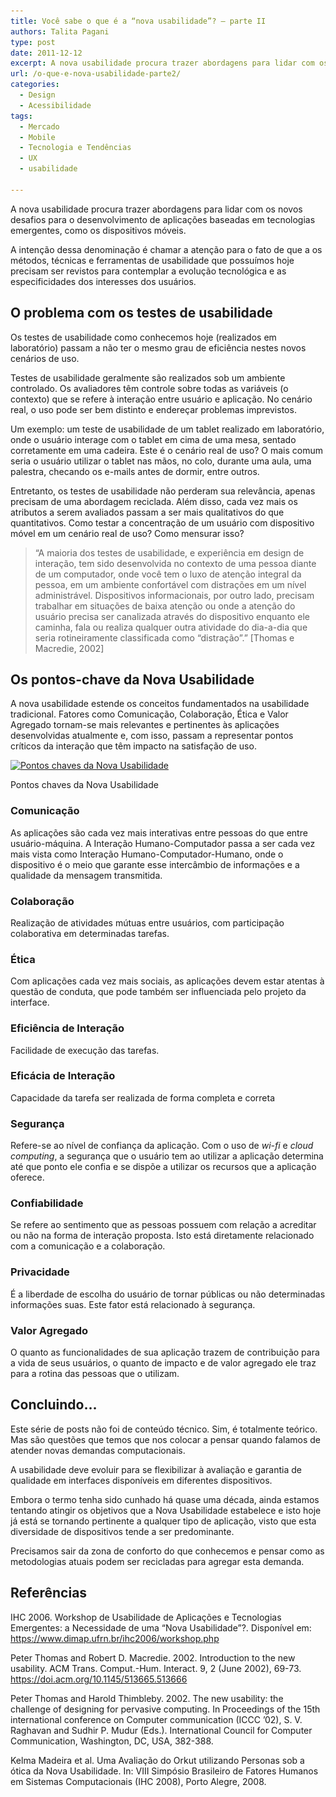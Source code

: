 ```yaml
---
title: Você sabe o que é a “nova usabilidade”? – parte II
authors: Talita Pagani
type: post
date: 2011-12-12
excerpt: A nova usabilidade procura trazer abordagens para lidar com os novos desafios para o desenvolvimento de aplicações baseadas em tecnologias emergentes, como dispositivos móveis.
url: /o-que-e-nova-usabilidade-parte2/
categories:
  - Design
  - Acessibilidade
tags:
  - Mercado
  - Mobile
  - Tecnologia e Tendências
  - UX
  - usabilidade

---
```

A nova usabilidade procura trazer abordagens para lidar com os novos desafios para o desenvolvimento de aplicações baseadas em tecnologias emergentes, como os dispositivos móveis.

A intenção dessa denominação é chamar a atenção para o fato de que a os métodos, técnicas e ferramentas de usabilidade que possuímos hoje precisam ser revistos para contemplar a evolução tecnológica e as especificidades dos interesses dos usuários.

## O problema com os testes de usabilidade

Os testes de usabilidade como conhecemos hoje (realizados em laboratório) passam a não ter o mesmo grau de eficiência nestes novos cenários de uso.

Testes de usabilidade geralmente são realizados sob um ambiente controlado. Os avaliadores têm controle sobre todas as variáveis (o contexto) que se refere à interação entre usuário e aplicação. No cenário real, o uso pode ser bem distinto e endereçar problemas imprevistos.

Um exemplo: um teste de usabilidade de um tablet realizado em laboratório, onde o usuário interage com o tablet em cima de uma mesa, sentado corretamente em uma cadeira. Este é o cenário real de uso? O mais comum seria o usuário utilizar o tablet nas mãos, no colo, durante uma aula, uma palestra, checando os e-mails antes de dormir, entre outros.

Entretanto, os testes de usabilidade não perderam sua relevância, apenas precisam de uma abordagem reciclada. Além disso, cada vez mais os atributos a serem avaliados passam a ser mais qualitativos do que quantitativos. Como testar a concentração de um usuário com dispositivo móvel em um cenário real de uso? Como mensurar isso?

> “A maioria dos testes de usabilidade, e experiência em design de interação, tem sido desenvolvida no contexto de uma pessoa diante de um computador, onde você tem o luxo de atenção integral da pessoa, em um ambiente confortável com distrações em um nível administrável. Dispositivos informacionais, por outro lado, precisam trabalhar em situações de baixa atenção ou onde a atenção do usuário precisa ser canalizada através do dispositivo enquanto ele caminha, fala ou realiza qualquer outra atividade do dia-a-dia que seria rotineiramente classificada como &#8220;distração&#8221;.” [Thomas e Macredie, 2002]

## Os pontos-chave da Nova Usabilidade

A nova usabilidade estende os conceitos fundamentados na usabilidade tradicional. Fatores como Comunicação, Colaboração, Ética e Valor Agregado tornam-se mais relevantes e pertinentes às aplicações desenvolvidas atualmente e, com isso, passam a representar pontos críticos da interação que têm impacto na satisfação de uso.

<div id="attachment_4593" style="width: 548px" class="wp-caption aligncenter">
  <a href="https://raw.githubusercontent.com/diegoeis/tableless-static-images/master/2011/11/Slide2.jpg"><img class="size-full wp-image-4593  " src="https://raw.githubusercontent.com/diegoeis/tableless-static-images/master/2011/11/Slide2.jpg" alt="Pontos chaves da Nova Usabilidade" width="538" height="403" srcset="uploads/2011/11/Slide2.jpg 960w, uploads/2011/11/Slide2-300x225.jpg 300w" sizes="(max-width: 538px) 100vw, 538px" /></a>
  
  <p class="wp-caption-text">
    Pontos chaves da Nova Usabilidade
  </p>
</div>

### Comunicação

As aplicações são cada vez mais interativas entre pessoas do que entre usuário-máquina. A Interação Humano-Computador passa a ser cada vez mais vista como Interação Humano-Computador-Humano, onde o dispositivo é o meio que garante esse intercâmbio de informações e a qualidade da mensagem transmitida.

### Colaboração

Realização de atividades mútuas entre usuários, com participação colaborativa em determinadas tarefas.

### Ética

Com aplicações cada vez mais sociais, as aplicações devem estar atentas à questão de conduta, que pode também ser influenciada pelo projeto da interface.

### Eficiência de Interação

Facilidade de execução das tarefas.

### Eficácia de Interação

Capacidade da tarefa ser realizada de forma completa e correta

### Segurança

Refere-se ao nível de confiança da aplicação. Com o uso de _wi-fi_ e _cloud computing_, a segurança que o usuário tem ao utilizar a aplicação determina até que ponto ele confia e se dispõe a utilizar os recursos que a aplicação oferece.

### Confiabilidade

Se refere ao sentimento que as pessoas possuem com relação a acreditar ou não na forma de interação proposta. Isto está diretamente relacionado com a comunicação e a colaboração.

### Privacidade

É a liberdade de escolha do usuário de tornar públicas ou não determinadas informações suas. Este fator está relacionado à segurança.

### Valor Agregado

O quanto as funcionalidades de sua aplicação trazem de contribuição para a vida de seus usuários, o quanto de impacto e de valor agregado ele traz para a rotina das pessoas que o utilizam.

## Concluindo&#8230;

Este série de posts não foi de conteúdo técnico. Sim, é totalmente teórico. Mas são questões que temos que nos colocar a pensar quando falamos de atender novas demandas computacionais.

A usabilidade deve evoluir para se flexibilizar à avaliação e garantia de qualidade em interfaces disponíveis em diferentes dispositivos.

Embora o termo tenha sido cunhado há quase uma década, ainda estamos tentando atingir os objetivos que a Nova Usabilidade estabelece e isto hoje já está se tornando pertinente a qualquer tipo de aplicação, visto que esta diversidade de dispositivos tende a ser predominante.

Precisamos sair da zona de conforto do que conhecemos e pensar como as metodologias atuais podem ser recicladas para agregar esta demanda.

## Referências

IHC 2006. Workshop de Usabilidade de Aplicações e Tecnologias Emergentes: a Necessidade de uma “Nova Usabilidade”?. Disponível em: <https://www.dimap.ufrn.br/ihc2006/workshop.php>

Peter Thomas and Robert D. Macredie. 2002. Introduction to the new usability. ACM Trans. Comput.-Hum. Interact. 9, 2 (June 2002), 69-73. <https://doi.acm.org/10.1145/513665.513666>

Peter Thomas and Harold Thimbleby. 2002. The new usability: the challenge of designing for pervasive computing. In Proceedings of the 15th international conference on Computer communication (ICCC &#8217;02), S. V. Raghavan and Sudhir P. Mudur (Eds.). International Council for Computer Communication, Washington, DC, USA, 382-388.

Kelma Madeira et al. Uma Avaliação do Orkut utilizando Personas sob a ótica da Nova Usabilidade. In: VIII Simpósio Brasileiro de Fatores Humanos em Sistemas Computacionais (IHC 2008), Porto Alegre, 2008.